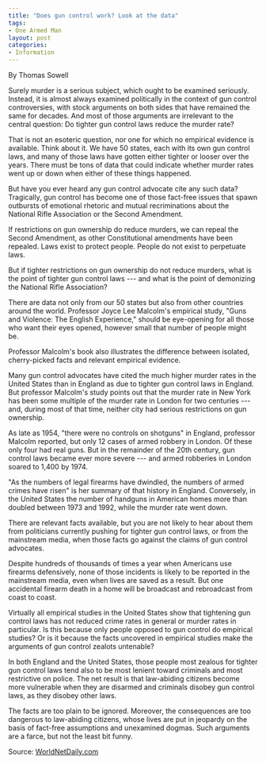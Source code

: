 ```yaml
---
title: "Does gun control work? Look at the data"
tags:
- One Armed Man
layout: post
categories:
- Information
---
```


By Thomas Sowell

Surely murder is a serious subject, which ought to be examined seriously. Instead, it is almost always examined politically in the context of gun control controversies, with stock arguments on both sides that have remained the same for decades. And most of those arguments are irrelevant to the central question: Do tighter gun control laws reduce the murder rate?

That is not an esoteric question, nor one for which no empirical evidence is available. Think about it. We have 50 states, each with its own gun control laws, and many of those laws have gotten either tighter or looser over the years. There must be tons of data that could indicate whether murder rates went up or down when either of these things happened.

But have you ever heard any gun control advocate cite any such data? Tragically, gun control has become one of those fact-free issues that spawn outbursts of emotional rhetoric and mutual recriminations about the National Rifle Association or the Second Amendment.

If restrictions on gun ownership do reduce murders, we can repeal the Second Amendment, as other Constitutional amendments have been repealed. Laws exist to protect people. People do not exist to perpetuate laws.

But if tighter restrictions on gun ownership do not reduce murders, what is the point of tighter gun control laws --- and what is the point of demonizing the National Rifle Association?

There are data not only from our 50 states but also from other countries around the world. Professor Joyce Lee Malcolm's empirical study, "Guns and Violence: The English Experience," should be eye-opening for all those who want their eyes opened, however small that number of people might be.

Professor Malcolm's book also illustrates the difference between isolated, cherry-picked facts and relevant empirical evidence.

Many gun control advocates have cited the much higher murder rates in the United States than in England as due to tighter gun control laws in England. But professor Malcolm's study points out that the murder rate in New York has been some multiple of the murder rate in London for two centuries --- and, during most of that time, neither city had serious restrictions on gun ownership.

As late as 1954, "there were no controls on shotguns" in England, professor Malcolm reported, but only 12 cases of armed robbery in London. Of these only four had real guns. But in the remainder of the 20th century, gun control laws became ever more severe --- and armed robberies in London soared to 1,400 by 1974.

"As the numbers of legal firearms have dwindled, the numbers of armed crimes have risen" is her summary of that history in England. Conversely, in the United States the number of handguns in American homes more than doubled between 1973 and 1992, while the murder rate went down.

There are relevant facts available, but you are not likely to hear about them from politicians currently pushing for tighter gun control laws, or from the mainstream media, when those facts go against the claims of gun control advocates.

Despite hundreds of thousands of times a year when Americans use firearms defensively, none of those incidents is likely to be reported in the mainstream media, even when lives are saved as a result. But one accidental firearm death in a home will be broadcast and rebroadcast from coast to coast.

Virtually all empirical studies in the United States show that tightening gun control laws has not reduced crime rates in general or murder rates in particular. Is this because only people opposed to gun control do empirical studies? Or is it because the facts uncovered in empirical studies make the arguments of gun control zealots untenable?

In both England and the United States, those people most zealous for tighter gun control laws tend also to be most lenient toward criminals and most restrictive on police. The net result is that law-abiding citizens become more vulnerable when they are disarmed and criminals disobey gun control laws, as they disobey other laws.

The facts are too plain to be ignored. Moreover, the consequences are too dangerous to law-abiding citizens, whose lives are put in jeopardy on the basis of fact-free assumptions and unexamined dogmas. Such arguments are a farce, but not the least bit funny.

Source: [WorldNetDaily.com](https://www.wnd.com/2016/06/does-gun-control-work-look-at-the-data/)